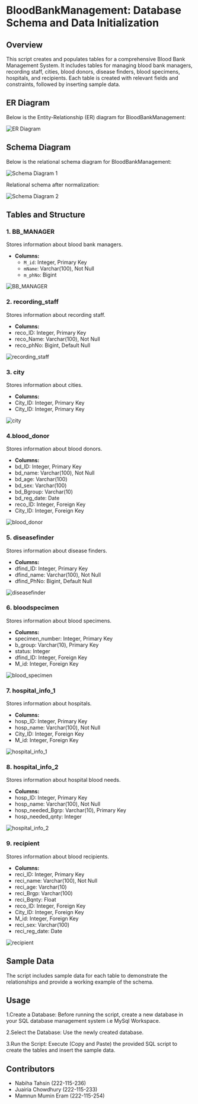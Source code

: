 # BloodBankManagement: Database Schema and Data Initialization
## Overview

This script creates and populates tables for a comprehensive Blood Bank Management System. It includes tables for managing blood bank managers, recording staff, cities, blood donors, disease finders, blood specimens, hospitals, and recipients. Each table is created with relevant fields and constraints, followed by inserting sample data.

## ER Diagram

Below is the Entity-Relationship (ER) diagram for BloodBankManagement:

![ER Diagram](https://github.com/nabihatahsin13/Bloodbankmanagement/assets/151044928/2bebbd05-5cc7-499f-9aa2-82df5c7f7f89)

## Schema Diagram

Below is the relational schema diagram for BloodBankManagement:

![Schema Diagram 1](https://github.com/nabihatahsin13/Bloodbankmanagement/assets/151044928/bd4fc4e9-5e75-4129-884f-debe7c3667ce)

Relational schema after normalization:

![Schema Diagram 2](https://github.com/nabihatahsin13/Bloodbankmanagement/assets/151044928/63b9b091-97c2-4861-a674-a69d5c251bb3)

## Tables and Structure

### 1. BB_MANAGER

Stores information about blood bank managers.

- **Columns:**
  - `M_id`: Integer, Primary Key
  - `mName`: Varchar(100), Not Null
  - `m_phNo`: Bigint

 ![BB_MANAGER](https://github.com/nabihatahsin13/Bloodbankmanagement/assets/151044928/567b1e86-ae9d-41d8-a1b0-5fb2d009cfb2) 

### 2. recording_staff

Stores information about recording staff.

- **Columns:**
- reco_ID: Integer, Primary Key
- reco_Name: Varchar(100), Not Null
- reco_phNo: Bigint, Default Null

![recording_staff](https://github.com/nabihatahsin13/Bloodbankmanagement/assets/151044928/de23ef77-506d-44f0-8e6a-07431632d557)

### 3. city

Stores information about cities.

- **Columns:**
- City_ID: Integer, Primary Key
- City_ID: Integer, Primary Key

![city](https://github.com/nabihatahsin13/Bloodbankmanagement/assets/151044928/0925aab5-cdea-4026-abf0-61562d7ac33d)

### 4.blood_donor

Stores information about blood donors.

- **Columns:**
- bd_ID: Integer, Primary Key
- bd_name: Varchar(100), Not Null
- bd_age: Varchar(100)
- bd_sex: Varchar(100)
- bd_Bgroup: Varchar(10)
- bd_reg_date: Date
- reco_ID: Integer, Foreign Key
- City_ID: Integer, Foreign Key

![blood_donor](https://github.com/nabihatahsin13/Bloodbankmanagement/assets/151044928/be5ca0b0-e70f-4dde-b447-6ba2737124bb)

### 5. diseasefinder

Stores information about disease finders.

- **Columns:**
- dfind_ID: Integer, Primary Key
- dfind_name: Varchar(100), Not Null
- dfind_PhNo: Bigint, Default Null

![diseasefinder](https://github.com/nabihatahsin13/Bloodbankmanagement/assets/151044928/ab271a60-caa3-44ba-9376-528ee24e42b1)

### 6. bloodspecimen

Stores information about blood specimens.

- **Columns:**
- specimen_number: Integer, Primary Key
- b_group: Varchar(10), Primary Key
- status: Integer
- dfind_ID: Integer, Foreign Key
- M_id: Integer, Foreign Key

![blood_specimen](https://github.com/nabihatahsin13/Bloodbankmanagement/assets/151044928/c091cd9d-b3d2-471f-9794-01e0fbfb551a)

### 7. hospital_info_1

Stores information about hospitals.

- **Columns:**
- hosp_ID: Integer, Primary Key
- hosp_name: Varchar(100), Not Null
- City_ID: Integer, Foreign Key
- M_id: Integer, Foreign Key

![hospital_info_1](https://github.com/nabihatahsin13/Bloodbankmanagement/assets/151044928/2ca93558-67f1-4d5b-ab13-bb4b7bd553fc)

### 8. hospital_info_2

Stores information about hospital blood needs.
- **Columns:**
- hosp_ID: Integer, Primary Key
- hosp_name: Varchar(100), Not Null
- hosp_needed_Bgrp: Varchar(10), Primary Key
- hosp_needed_qnty: Integer

![hospital_info_2](https://github.com/nabihatahsin13/Bloodbankmanagement/assets/151044928/11a9dc8d-e92f-43f2-a996-f57b6b19f069)

### 9. recipient

Stores information about blood recipients.

- **Columns:**
- reci_ID: Integer, Primary Key
- reci_name: Varchar(100), Not Null
- reci_age: Varchar(10)
- reci_Brgp: Varchar(100)
- reci_Bqnty: Float
- reco_ID: Integer, Foreign Key
- City_ID: Integer, Foreign Key
- M_id: Integer, Foreign Key
- reci_sex: Varchar(100)
- reci_reg_date: Date

![recipient](https://github.com/nabihatahsin13/Bloodbankmanagement/assets/151044928/70c129c7-5de2-453a-9631-7951fb7ff9ad)

## Sample Data
The script includes sample data for each table to demonstrate the relationships and provide a working example of the schema.

## Usage

1.Create a Database:
Before running the script, create a new database in your SQL database management system i.e MySql Workspace.

2.Select the Database:
Use the newly created database.

3.Run the Script:
Execute (Copy and Paste) the provided SQL script to create the tables and insert the sample data.

## Contributors

- Nabiha Tahsin (222-115-236)
- Juairia Chowdhury (222-115-233)
- Mamnun Mumin Eram (222-115-254)
